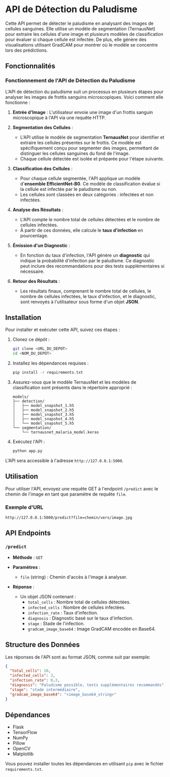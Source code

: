 # API de Détection du Paludisme

Cette API permet de détecter le paludisme en analysant des images de cellules sanguines. Elle utilise un modèle de segmentation (TernausNet) pour extraire les cellules d'une image et plusieurs modèles de classification pour évaluer si chaque cellule est infectée. De plus, elle génère des visualisations utilisant GradCAM pour montrer où le modèle se concentre lors des prédictions.

## Fonctionnalités
### Fonctionnement de l'API de Détection du Paludisme

L'API de détection du paludisme suit un processus en plusieurs étapes pour analyser les images de frottis sanguins microscopiques. Voici comment elle fonctionne :

1. **Entrée d'Image** : L'utilisateur envoie une image d'un frottis sanguin microscopique à l'API via une requête HTTP.

2. **Segmentation des Cellules** :
   - L'API utilise le modèle de segmentation **TernausNet** pour identifier et extraire les cellules présentes sur le frottis. Ce modèle est spécifiquement conçu pour segmenter des images, permettant de distinguer les cellules sanguines du fond de l'image.
   - Chaque cellule détectée est isolée et préparée pour l'étape suivante.

3. **Classification des Cellules** :
   - Pour chaque cellule segmentée, l'API applique un modèle d'**ensemble EfficientNet-B0**. Ce modèle de classification évalue si la cellule est infectée par le paludisme ou non.
   - Les cellules sont classées en deux catégories : infectées et non infectées.

4. **Analyse des Résultats** :
   - L'API compte le nombre total de cellules détectées et le nombre de cellules infectées.
   - À partir de ces données, elle calcule le **taux d'infection** en pourcentage.

5. **Émission d'un Diagnostic** :
   - En fonction du taux d'infection, l'API génère un **diagnostic** qui indique la probabilité d'infection par le paludisme. Ce diagnostic peut inclure des recommandations pour des tests supplémentaires si nécessaire.

6. **Retour des Résultats** :
   - Les résultats finaux, comprenant le nombre total de cellules, le nombre de cellules infectées, le taux d'infection, et le diagnostic, sont renvoyés à l'utilisateur sous forme d'un objet **JSON**.


## Installation
Pour installer et exécuter cette API, suivez ces étapes :

1. Clonez ce dépôt :
   ```bash
   git clone <URL_DU_DEPOT>
   cd <NOM_DU_DEPOT>
   ```

2. Installez les dépendances requises :
   ```bash
   pip install -r requirements.txt
   ```

3. Assurez-vous que le modèle TernausNet et les modèles de classification sont présents dans le répertoire approprié :
   ```
   models/
   ├── detection/
   │   ├── model_snapshot_1.h5
   │   ├── model_snapshot_2.h5
   │   ├── model_snapshot_3.h5
   │   ├── model_snapshot_4.h5
   │   └── model_snapshot_5.h5
   └── segmentation/
       └── ternausnet_malaria_model.keras
   ```

4. Exécutez l'API :
   ```bash
   python app.py
   ```

L'API sera accessible à l'adresse `http://127.0.0.1:5000`.

## Utilisation
Pour utiliser l'API, envoyez une requête GET à l'endpoint `/predict` avec le chemin de l'image en tant que paramètre de requête `file`.

### Exemple d'URL
```
http://127.0.0.1:5000/predict?file=chemin/vers/image.jpg
```

## API Endpoints

### `/predict`
- **Méthode** : `GET`
- **Paramètres** :
  - `file` (string) : Chemin d'accès à l'image à analyser.
  
- **Réponse** :
  - Un objet JSON contenant :
    - `total_cells` : Nombre total de cellules détectées.
    - `infected_cells` : Nombre de cellules infectées.
    - `infection_rate` : Taux d'infection.
    - `diagnosis` : Diagnostic basé sur le taux d'infection.
    - `stage` : Stade de l'infection.
    - `gradcam_image_base64` : Image GradCAM encodée en Base64.

## Structure des Données
Les réponses de l'API sont au format JSON, comme suit par exemple:
```json
{
  "total_cells": 10,
  "infected_cells": 3,
  "infection_rate": 0.3,
  "diagnosis": "Paludisme possible, tests supplémentaires recommandés",
  "stage": "stade intermédiaire",
  "gradcam_image_base64": "<image_base64_string>"
}
```

## Dépendances
- Flask
- TensorFlow
- NumPy
- Pillow
- OpenCV
- Matplotlib

Vous pouvez installer toutes les dépendances en utilisant `pip` avec le fichier `requirements.txt`.
